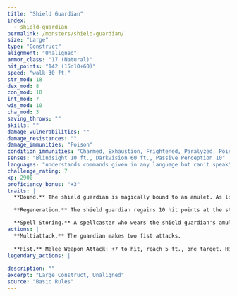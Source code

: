 ```yaml
---
title: "Shield Guardian"
index:
  - shield-guardian
permalink: /monsters/shield-guardian/
size: "Large"
type: "Construct"
alignment: "Unaligned"
armor_class: "17 (Natural)"
hit_points: "142 (15d10+60)"
speed: "walk 30 ft."
str_mod: 18
dex_mod: 8
con_mod: 18
int_mod: 7
wis_mod: 10
cha_mod: 3
saving_throws: ""
skills: ""
damage_vulnerabilities: ""
damage_resistances: ""
damage_immunities: "Poison"
condition_immunities: "Charmed, Exhaustion, Frightened, Paralyzed, Poisoned"
senses: "Blindsight 10 ft., Darkvision 60 ft., Passive Perception 10"
languages: "understands commands given in any language but can't speak"
challenge_rating: 7
xp: 2900
proficiency_bonus: "+3"
traits: |
  **Bound.** The shield guardian is magically bound to an amulet. As long as the guardian and its amulet are on the same plane of existence, the amulet's wearer can telepathically call the guardian to travel to it, and the guardian knows the distance and direction to the amulet. If the guardian is within 60 feet of the amulet's wearer, half of any damage the wearer takes (rounded up) is transferred to the guardian.

  **Regeneration.** The shield guardian regains 10 hit points at the start of its turn if it has at least 1 hit. point.

  **Spell Storing.** A spellcaster who wears the shield guardian's amulet can cause the guardian to store one spell of 4th level or lower. To do so, the wearer must cast the spell on the guardian. The spell has no effect but is stored within the guardian. When commanded to do so by the wearer or when a situation arises that was predefined by the spellcaster, the guardian casts the stored spell with any parameters set by the original caster, requiring no components. When the spell is cast or a new spell is stored, any previously stored spell is lost.
actions: |
  **Multiattack.** The guardian makes two fist attacks.
  
  **Fist.** Melee Weapon Attack: +7 to hit, reach 5 ft., one target. Hit: 11 (2d6 + 4) bludgeoning damage.  
legendary_actions: |
  
description: ""
excerpt: "Large Construct, Unaligned"
source: "Basic Rules"
---
```

